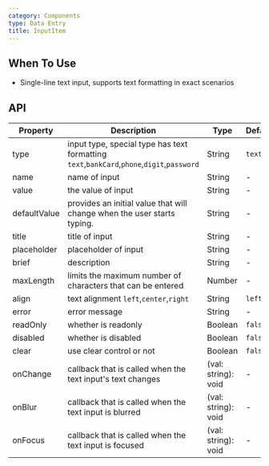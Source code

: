 ```yaml
---
category: Components
type: Data Entry
title: InputItem
---
```


## When To Use

- Single-line text input, supports text formatting in exact scenarios

## API

| Property     | Description                                                                               | Type                | Default |
| ------------ | ----------------------------------------------------------------------------------------- | ------------------- | ------- |
| type         | input type, special type has text formatting `text`,`bankCard`,`phone`,`digit`,`password` | String              | `text`  |
| name         | name of input                                                                             | String              | -       |
| value        | the value of input                                                                        | String              | -       |
| defaultValue | provides an initial value that will change when the user starts typing.                   | String              | -       |
| title        | title of input                                                                            | String              | -       |
| placeholder  | placeholder of input                                                                      | String              | -       |
| brief        | description                                                                               | String              | -       |
| maxLength    | limits the maximum number of characters that can be entered                               | Number              | -       |
| align        | text alignment `left`,`center`,`right`                                                    | String              | `left`  |
| error        | error message                                                                             | String              | -       |
| readOnly     | whether is readonly                                                                       | Boolean             | `false` |
| disabled     | whether is disabled                                                                       | Boolean             | `false` |
| clear        | use clear control or not                                                                  | Boolean             | `false` |
| onChange     | callback that is called when the text input's text changes                                | (val: string): void | -       |
| onBlur       | callback that is called when the text input is blurred                                    | (val: string): void | -       |
| onFocus      | callback that is called when the text input is focused                                    | (val: string): void | -       |
